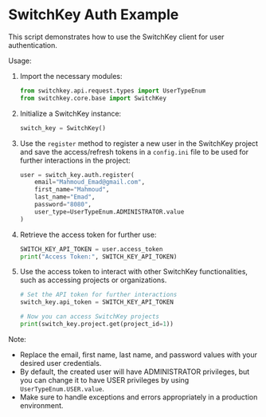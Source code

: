 # SwitchKey Auth Example

This script demonstrates how to use the SwitchKey client for user authentication.

Usage:

1. Import the necessary modules:

    ```python
    from switchkey.api.request.types import UserTypeEnum
    from switchkey.core.base import SwitchKey
    ```

2. Initialize a SwitchKey instance:

    ```python
    switch_key = SwitchKey()
    ```

3. Use the `register` method to register a new user in the SwitchKey project and save the access/refresh tokens in a `config.ini` file to be used for further interactions in the project:

    ```python
    user = switch_key.auth.register(
        email="Mahmoud_Emad@gmail.com",
        first_name="Mahmoud",
        last_name="Emad",
        password="8080",
        user_type=UserTypeEnum.ADMINISTRATOR.value
    )
    ```

4. Retrieve the access token for further use:

    ```python
    SWITCH_KEY_API_TOKEN = user.access_token
    print("Access Token:", SWITCH_KEY_API_TOKEN)
    ```

5. Use the access token to interact with other SwitchKey functionalities, such as accessing projects or organizations.

    ```python
    # Set the API token for further interactions
    switch_key.api_token = SWITCH_KEY_API_TOKEN

    # Now you can access SwitchKey projects
    print(switch_key.project.get(project_id=1))
    ```

Note:

- Replace the email, first name, last name, and password values with your desired user credentials.
- By default, the created user will have ADMINISTRATOR privileges, but you can change it to have USER privileges by using `UserTypeEnum.USER.value`.
- Make sure to handle exceptions and errors appropriately in a production environment.
